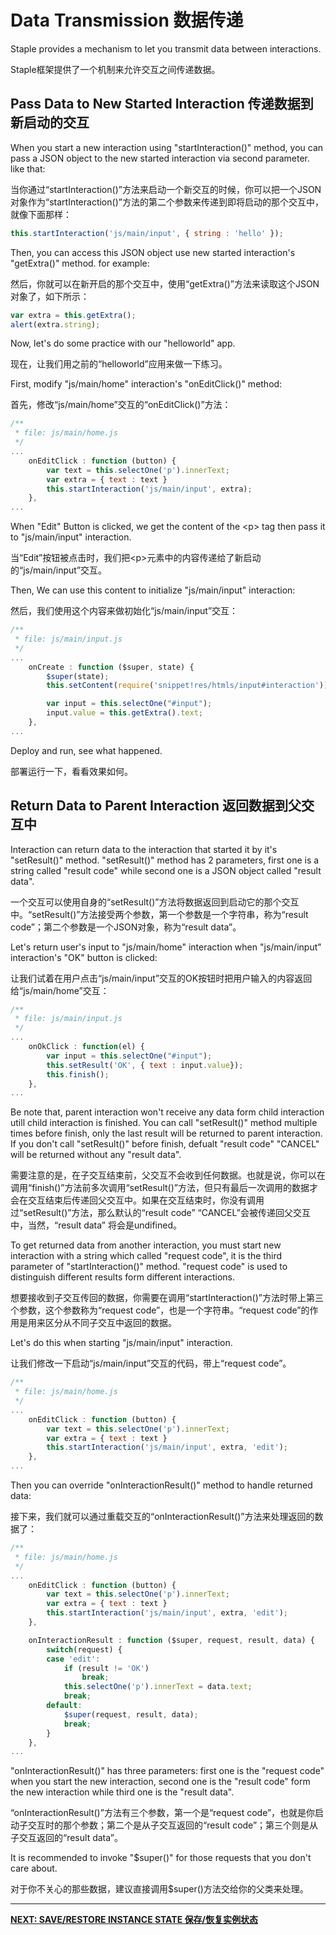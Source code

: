 # Data Transmission 数据传递

Staple provides a mechanism to let you transmit data between interactions.

Staple框架提供了一个机制来允许交互之间传递数据。

## Pass Data to New Started Interaction 传递数据到新启动的交互

When you start a new interaction using "startInteraction()" method, you can pass a JSON object to the new started interaction via second parameter. like that:

当你通过“startInteraction()”方法来启动一个新交互的时候，你可以把一个JSON对象作为“startInteraction()”方法的第二个参数来传递到即将启动的那个交互中，就像下面那样：

```JavaScript
this.startInteraction('js/main/input', { string : 'hello' });
```

Then, you can access this JSON object use new started interaction's "getExtra()" method. for example:

然后，你就可以在新开启的那个交互中，使用“getExtra()”方法来读取这个JSON对象了，如下所示：

```JavaScript
var extra = this.getExtra();
alert(extra.string);
```

Now, let's do some practice with our "helloworld" app.

现在，让我们用之前的“helloworld”应用来做一下练习。

First, modify "js/main/home" interaction's "onEditClick()" method:

首先，修改“js/main/home”交互的“onEditClick()”方法：

```JavaScript
/**
 * file: js/main/home.js
 */
...
	onEditClick : function (button) {
		var text = this.selectOne('p').innerText;
		var extra = { text : text }
		this.startInteraction('js/main/input', extra);
	},
...
```

When "Edit" Button is clicked, we get the content of the &lt;p&gt; tag then pass it to "js/main/input" interaction.

当“Edit”按钮被点击时，我们把&lt;p&gt;元素中的内容传递给了新启动的“js/main/input”交互。

Then, We can use this content to initialize "js/main/input" interaction:

然后，我们使用这个内容来做初始化“js/main/input”交互：

```JavaScript
/**
 * file: js/main/input.js
 */
...
	onCreate : function ($super, state) {
		$super(state);
		this.setContent(require('snippet!res/htmls/input#interaction'));

		var input = this.selectOne("#input");
		input.value = this.getExtra().text;
	},
...
```

Deploy and run, see what happened.

部署运行一下，看看效果如何。

## Return Data to Parent Interaction 返回数据到父交互中

Interaction can return data to the interaction that started it by it's "setResult()" method. "setResult()" method has 2 parameters, first one is a string called "result code" while second one is a JSON object called "result data".

一个交互可以使用自身的“setResult()”方法将数据返回到启动它的那个交互中。“setResult()”方法接受两个参数，第一个参数是一个字符串，称为“result code”；第二个参数是一个JSON对象，称为“result data”。

Let's return user's input to "js/main/home" interaction when "js/main/input" interaction's "OK" button is clicked:

让我们试着在用户点击“js/main/input”交互的OK按钮时把用户输入的内容返回给“js/main/home”交互：

```JavaScript
/**
 * file: js/main/input.js
 */
...
	onOkClick : function(el) {
		var input = this.selectOne("#input");
		this.setResult('OK', { text : input.value});
		this.finish();
	},
...
```

Be note that, parent interaction won't receive any data form child interaction utill child interaction is finished. You can call "setResult()" method multiple times before finish, only the last result will be returned to parent interaction. If you don't call "setResult()" before finish, defualt "result code" "CANCEL" will be returned without any "result data".

需要注意的是，在子交互结束前，父交互不会收到任何数据。也就是说，你可以在调用“finish()”方法前多次调用“setResult()”方法，但只有最后一次调用的数据才会在交互结束后传递回父交互中。如果在交互结束时，你没有调用过“setResult()”方法，那么默认的“result code” “CANCEL”会被传递回父交互中，当然，“result data” 将会是undifined。

To get returned data from another interaction, you must start new interaction with a string which called "request code", it is the third parameter of "startInteraction()" method. "request code" is used to distinguish different results form different interactions.

想要接收到子交互传回的数据，你需要在调用“startInteraction()”方法时带上第三个参数，这个参数称为“request code”，也是一个字符串。“request code”的作用是用来区分从不同子交互中返回的数据。

Let's do this when starting "js/main/input" interaction.

让我们修改一下启动“js/main/input”交互的代码，带上“request code”。

```JavaScript
/**
 * file: js/main/home.js
 */
...
	onEditClick : function (button) {
		var text = this.selectOne('p').innerText;
		var extra = { text : text }
		this.startInteraction('js/main/input', extra, 'edit');
	},
...
```

Then you can override "onInteractionResult()" method to handle returned data:

接下来，我们就可以通过重载交互的“onInteractionResult()”方法来处理返回的数据了：

```JavaScript
/**
 * file: js/main/home.js
 */
...
	onEditClick : function (button) {
		var text = this.selectOne('p').innerText;
		var extra = { text : text }
		this.startInteraction('js/main/input', extra, 'edit');
	},

	onInteractionResult : function ($super, request, result, data) {
		switch(request) {
		case 'edit':
			if (result != 'OK')
				break;
			this.selectOne('p').innerText = data.text;
			break;
		default:
			$super(request, result, data);
			break;
		}
	},
...
```

"onInteractionResult()" has three parameters: first one is the "request code" when you start the new interaction, second one is the "result code" form the new interaction while third one is the "result data".

“onInteractionResult()”方法有三个参数，第一个是“request code”，也就是你启动子交互时的那个参数；第二个是从子交互返回的“result code”；第三个则是从子交互返回的“result data”。

It is recommended to invoke "$super()" for those requests that you don't care about.

对于你不关心的那些数据，建议直接调用$super()方法交给你的父类来处理。

- - -

**[NEXT: SAVE/RESTORE INSTANCE STATE 保存/恢复实例状态](save-restore-instance-state.md)**